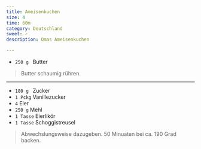 ```yaml
---
title: Ameisenkuchen 
size: 4
time: 60m
category: Deutschland
sweet: ✓
description: Omas Ameisenkuchen

---
```


- `250 g ` Butter

> Butter schaumig rühren.

---

- `180 g ` Zucker
- `1 Pckg` Vanillezucker
- `4` Eier
- `250 g` Mehl
- `1 Tasse` Eierlikör
- `1 Tasse` Schoggistreusel

> Abwechslungsweise dazugeben. 50 Minuaten bei ca. 190 Grad backen.  